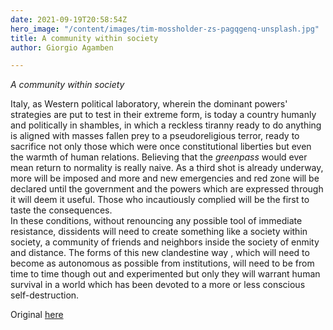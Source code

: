 ```yaml
---
date: 2021-09-19T20:58:54Z
hero_image: "/content/images/tim-mossholder-zs-pagqgenq-unsplash.jpg"
title: A community within society
author: Giorgio Agamben

---
```

_A community within society_

Italy, as Western political laboratory, wherein the dominant powers' strategies are put to test in their extreme form, is today a country humanly and politically in shambles, in which a reckless  tiranny ready to do anything is aligned with masses fallen prey to a pseudoreligious terror, ready to sacrifice not only those which were once constitutional liberties but even the warmth of human relations. Believing that the _greenpass_ would ever mean return to normality is really naive. As a third shot is already underway, more will be imposed and more and new emergencies and red zone will be declared until the government and the powers which are expressed through it will deem it useful. Those who incautiously complied will be the first to taste the consequences.  
 In these conditions, without renouncing any possible tool of immediate resistance, dissidents will need to create something like a society within society, a community of friends and neighbors inside the society of enmity and distance. The forms of this new clandestine way ,  which will need to become as autonomous as possible from institutions, will need to be from time to time though out and experimented but only they will warrant  human survival in a world which has been devoted to a more or less conscious self-destruction. 

Original [here](https://www.quodlibet.it/giorgio-agamben-una-comunit-14-ella-societa "Comunità")